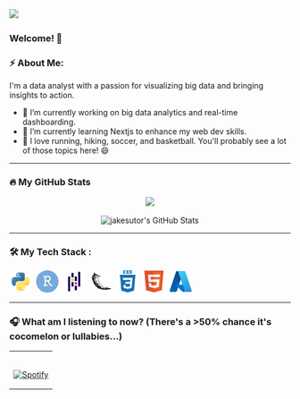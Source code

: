 <!-- HTML approach -->
<img src="https://user-images.githubusercontent.com/25678017/196063588-f3f66209-4199-414e-9055-d174eb229f07.png"/>

### Welcome! 👋

### :zap: About Me:
I'm a data analyst with a passion for visualizing big data and bringing insights to action. 

* 🔭 I’m currently working on big data analytics and real-time dashboarding.
* 🌱 I’m currently learning Nextjs to enhance my web dev skills.
* :running: I love running, hiking, soccer, and basketball. You'll probably see a lot of those topics here! :smile:

---

### :fire: My GitHub Stats

<div id="github-stats" align="center">
<div id="img1">
<img src="https://github-readme-stats.vercel.app/api/top-langs?username=jakesutor&layout=compact&theme=dark"/>
</div>
<p></p>
<div id="img2">
<img  alt="jakesutor's GitHub Stats" src="https://awesome-github-stats.azurewebsites.net/user-stats/jakesutor?cardType=github&theme=github-dark" />
</div>
</div>

---

### :hammer_and_wrench: My Tech Stack :
<div>
  <img src="https://raw.githubusercontent.com/devicons/devicon/master/icons/python/python-original.svg" title="Python" alt="Python" width="40" height="40"/>&nbsp;
  <img src="https://raw.githubusercontent.com/devicons/devicon/master/icons/rstudio/rstudio-original.svg" title="R" **alt="R" width="40" height="40"/>&nbsp;
  <img src="https://raw.githubusercontent.com/devicons/devicon/master/icons/pandas/pandas-original.svg" title="Pandas" **alt="Pandas" width="40" height="40"/>&nbsp;
  <img src="https://raw.githubusercontent.com/devicons/devicon/master/icons/flask/flask-original.svg" title="Flask" **alt="Flask" width="40" height="40"/>&nbsp;
  <img src="https://github.com/devicons/devicon/blob/master/icons/css3/css3-plain-wordmark.svg"  title="CSS3" alt="CSS" width="40" height="40"/>&nbsp;
  <img src="https://github.com/devicons/devicon/blob/master/icons/html5/html5-original.svg" title="HTML5" alt="HTML" width="40" height="40"/>&nbsp;
  <img src="https://raw.githubusercontent.com/devicons/devicon/master/icons/azure/azure-original.svg" title="Azure" **alt="Azure" width="40" height="40"/>
</div>

---

### 🎧 What am I listening to now? (There's a >50% chance it's cocomelon or lullabies...)

<div id="check" align="center">
<table width="100%"> 
  <tr>
  <td width="100%">

&nbsp; <br> [![Spotify](https://spotify-currentlylistening.vercel.app/api/spotify?background_color=0d1117&border_color=ffffff)](https://open.spotify.com/user/128055443)

  </td>
</table>
</div>

<!--
**jakesutor/jakesutor** is a ✨ _special_ ✨ repository because its `README.md` (this file) appears on your GitHub profile.

Here are some ideas to get you started:

- 🔭 I’m currently working on ...
- 🌱 I’m currently learning ...
- 👯 I’m looking to collaborate on ...
- 🤔 I’m looking for help with ...
- 💬 Ask me about ...
- 📫 How to reach me: ...
- 😄 Pronouns: ...
- ⚡ Fun fact: ...
-->
